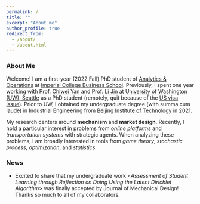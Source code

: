 ```yaml
---
permalink: /
title: ""
excerpt: "About me"
author_profile: true
redirect_from: 
  - /about/
  - /about.html
---
```

### About Me

Welcome! I am a first-year (2022 Fall) PhD student of [Analytics & Operations](https://www.imperial.ac.uk/business-school/faculty-research/academic-areas/analytics-operations/) at [Imperial College Business School](https://www.imperial.ac.uk/business-school/). Previously, I spent one year working with Prof. [Chiwei Yan](https://yanchiwei.github.io/index.html) and Prof. [Li Jin ](https://jinli.ji.sjtu.edu.cn/) at [University of Washington (UW), Seattle](https://www.washington.edu/) as a PhD student (remotely, quit because of the [US visa issue](https://en.wikipedia.org/wiki/Proclamation_10043)). Prior to UW, I obtained my undergraduate degree (with summa cum laude) in Industrial Engineering from [Beijing Institute of Technology](https://english.bit.edu.cn/) in 2021.

My research centers around **mechanism** and **market design**. Recently, I hold a particular interest in problems from *online platforms* and *transportation systems* with strategic agents. When analyzing these problems, I am broadly interested in tools from *game theory*, *stochastic process*, *optimization*, and *statistics*.



### News

- Excited to share that my undergraduate work \<*Assessment of Student Learning through Reflection on Doing Using the Latent Dirichlet Algorithm*\> was finally accepted by Journal of Mechanical Design! Thanks so much to all of my collaborators. 

